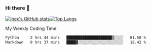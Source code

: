 ### Hi there 👋
[![lnex's GitHub stats](https://github-readme-stats.vercel.app/api?username=lnexenl&count_private=true&show_icons=true)](https://github.com/anuraghazra/github-readme-stats)[![Top Langs](https://github-readme-stats.vercel.app/api/top-langs/?username=lnexenl&layout=compact&langs_count=8&exclude_repo=32-bit-MIPS-CPU)](https://github.com/anuraghazra/github-readme-stats)

My Weekly Coding Time:
<!--START_SECTION:waka-->

```txt
Python     2 hrs 44 mins   ████████████████████▒░░░░   81.58 %
Markdown   0 hrs 37 mins   ████▓░░░░░░░░░░░░░░░░░░░░   18.42 %
```

<!--END_SECTION:waka-->
